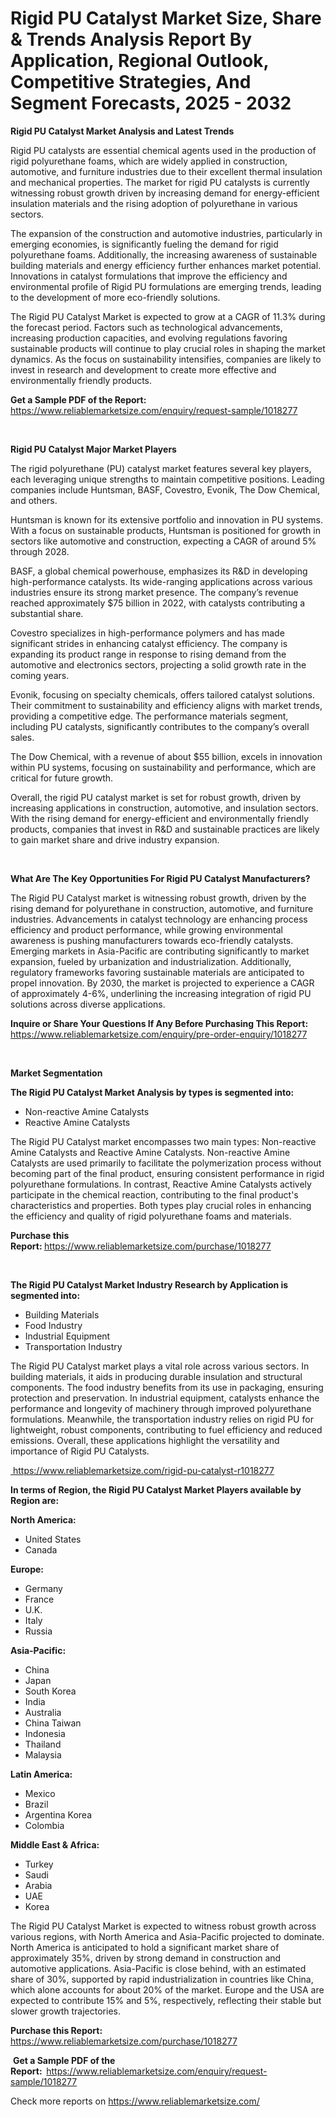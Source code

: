 <p><h1>Rigid PU Catalyst Market Size, Share & Trends Analysis Report By Application, Regional Outlook, Competitive Strategies, And Segment Forecasts, 2025 - 2032</h1></p><p><strong>Rigid PU Catalyst Market Analysis and Latest Trends</strong></p>
<p><p>Rigid PU catalysts are essential chemical agents used in the production of rigid polyurethane foams, which are widely applied in construction, automotive, and furniture industries due to their excellent thermal insulation and mechanical properties. The market for rigid PU catalysts is currently witnessing robust growth driven by increasing demand for energy-efficient insulation materials and the rising adoption of polyurethane in various sectors.</p><p>The expansion of the construction and automotive industries, particularly in emerging economies, is significantly fueling the demand for rigid polyurethane foams. Additionally, the increasing awareness of sustainable building materials and energy efficiency further enhances market potential. Innovations in catalyst formulations that improve the efficiency and environmental profile of Rigid PU formulations are emerging trends, leading to the development of more eco-friendly solutions.</p><p>The Rigid PU Catalyst Market is expected to grow at a CAGR of 11.3% during the forecast period. Factors such as technological advancements, increasing production capacities, and evolving regulations favoring sustainable products will continue to play crucial roles in shaping the market dynamics. As the focus on sustainability intensifies, companies are likely to invest in research and development to create more effective and environmentally friendly products.</p></p>
<p><strong>Get a Sample PDF of the Report:&nbsp;</strong> <a href="https://www.reliablemarketsize.com/enquiry/request-sample/1018277?utm_campaign=2634&utm_medium=2&utm_source=Github&utm_content=ia&utm_term=21032025&utm_id=rigid-pu-catalyst">https://www.reliablemarketsize.com/enquiry/request-sample/1018277</a></p>
<p>&nbsp;</p>
<p><strong>Rigid PU Catalyst Major Market Players</strong></p>
<p><p>The rigid polyurethane (PU) catalyst market features several key players, each leveraging unique strengths to maintain competitive positions. Leading companies include Huntsman, BASF, Covestro, Evonik, The Dow Chemical, and others.</p><p>Huntsman is known for its extensive portfolio and innovation in PU systems. With a focus on sustainable products, Huntsman is positioned for growth in sectors like automotive and construction, expecting a CAGR of around 5% through 2028. </p><p>BASF, a global chemical powerhouse, emphasizes its R&D in developing high-performance catalysts. Its wide-ranging applications across various industries ensure its strong market presence. The company’s revenue reached approximately $75 billion in 2022, with catalysts contributing a substantial share.</p><p>Covestro specializes in high-performance polymers and has made significant strides in enhancing catalyst efficiency. The company is expanding its product range in response to rising demand from the automotive and electronics sectors, projecting a solid growth rate in the coming years.</p><p>Evonik, focusing on specialty chemicals, offers tailored catalyst solutions. Their commitment to sustainability and efficiency aligns with market trends, providing a competitive edge. The performance materials segment, including PU catalysts, significantly contributes to the company’s overall sales.</p><p>The Dow Chemical, with a revenue of about $55 billion, excels in innovation within PU systems, focusing on sustainability and performance, which are critical for future growth.</p><p>Overall, the rigid PU catalyst market is set for robust growth, driven by increasing applications in construction, automotive, and insulation sectors. With the rising demand for energy-efficient and environmentally friendly products, companies that invest in R&D and sustainable practices are likely to gain market share and drive industry expansion.</p></p>
<p>&nbsp;</p>
<p><strong>What Are The Key Opportunities For Rigid PU Catalyst Manufacturers?</strong></p>
<p><p>The Rigid PU Catalyst market is witnessing robust growth, driven by the rising demand for polyurethane in construction, automotive, and furniture industries. Advancements in catalyst technology are enhancing process efficiency and product performance, while growing environmental awareness is pushing manufacturers towards eco-friendly catalysts. Emerging markets in Asia-Pacific are contributing significantly to market expansion, fueled by urbanization and industrialization. Additionally, regulatory frameworks favoring sustainable materials are anticipated to propel innovation. By 2030, the market is projected to experience a CAGR of approximately 4-6%, underlining the increasing integration of rigid PU solutions across diverse applications.</p></p>
<p><strong>Inquire or Share Your Questions If Any Before Purchasing This Report:</strong> <a href="https://www.reliablemarketsize.com/enquiry/pre-order-enquiry/1018277?utm_campaign=2634&utm_medium=2&utm_source=Github&utm_content=ia&utm_term=21032025&utm_id=rigid-pu-catalyst">https://www.reliablemarketsize.com/enquiry/pre-order-enquiry/1018277</a></p>
<p>&nbsp;</p>
<p><strong>Market Segmentation</strong></p>
<p><strong>The Rigid PU Catalyst Market Analysis by types is segmented into:</strong></p>
<p><ul><li>Non-reactive Amine Catalysts</li><li>Reactive Amine Catalysts</li></ul></p>
<p><p>The Rigid PU Catalyst market encompasses two main types: Non-reactive Amine Catalysts and Reactive Amine Catalysts. Non-reactive Amine Catalysts are used primarily to facilitate the polymerization process without becoming part of the final product, ensuring consistent performance in rigid polyurethane formulations. In contrast, Reactive Amine Catalysts actively participate in the chemical reaction, contributing to the final product's characteristics and properties. Both types play crucial roles in enhancing the efficiency and quality of rigid polyurethane foams and materials.</p></p>
<p><strong>Purchase this Report:&nbsp;</strong><a href="https://www.reliablemarketsize.com/purchase/1018277?utm_campaign=2634&utm_medium=2&utm_source=Github&utm_content=ia&utm_term=21032025&utm_id=rigid-pu-catalyst">https://www.reliablemarketsize.com/purchase/1018277</a></p>
<p>&nbsp;</p>
<p><strong>The Rigid PU Catalyst Market Industry Research by Application is segmented into:</strong></p>
<p><ul><li>Building Materials</li><li>Food Industry</li><li>Industrial Equipment</li><li>Transportation Industry</li></ul></p>
<p><p>The Rigid PU Catalyst market plays a vital role across various sectors. In building materials, it aids in producing durable insulation and structural components. The food industry benefits from its use in packaging, ensuring protection and preservation. In industrial equipment, catalysts enhance the performance and longevity of machinery through improved polyurethane formulations. Meanwhile, the transportation industry relies on rigid PU for lightweight, robust components, contributing to fuel efficiency and reduced emissions. Overall, these applications highlight the versatility and importance of Rigid PU Catalysts.</p></p>
<p><a href="https://www.reliablemarketsize.com/rigid-pu-catalyst-r1018277?utm_campaign=2634&utm_medium=2&utm_source=Github&utm_content=ia&utm_term=21032025&utm_id=rigid-pu-catalyst">&nbsp;https://www.reliablemarketsize.com/rigid-pu-catalyst-r1018277</a></p>
<p><strong>In terms of Region, the Rigid PU Catalyst Market Players available by Region are:</strong></p>
<p>
    <p> <strong> North America: </strong>
        <ul>
            <li>United States</li>
            <li>Canada</li>
        </ul>
        </p> 
    <p> <strong> Europe: </strong>
        <ul>
            <li>Germany</li>
            <li>France</li>
            <li>U.K.</li>
            <li>Italy</li>
            <li>Russia</li>
        </ul>
        </p> 
    <p> <strong> Asia-Pacific: </strong>
        <ul>
            <li>China</li>
            <li>Japan</li>
            <li>South Korea</li>
            <li>India</li>
            <li>Australia</li>
            <li>China Taiwan</li>
            <li>Indonesia</li>
            <li>Thailand</li>
            <li>Malaysia</li>
        </ul>
        </p> 
    <p> <strong> Latin America: </strong>
        <ul>
            <li>Mexico</li>
            <li>Brazil</li>
            <li>Argentina Korea</li>
            <li>Colombia</li>
        </ul>
        </p> 
    <p> <strong> Middle East & Africa: </strong>
        <ul>
            <li>Turkey</li>
            <li>Saudi</li>
            <li>Arabia</li>
            <li>UAE</li>
            <li>Korea</li>
        </ul>
    </p>
    </p>
<p><p>The Rigid PU Catalyst Market is expected to witness robust growth across various regions, with North America and Asia-Pacific projected to dominate. North America is anticipated to hold a significant market share of approximately 35%, driven by strong demand in construction and automotive applications. Asia-Pacific is close behind, with an estimated share of 30%, supported by rapid industrialization in countries like China, which alone accounts for about 20% of the market. Europe and the USA are expected to contribute 15% and 5%, respectively, reflecting their stable but slower growth trajectories.</p></p>
<p><strong>Purchase this Report: </strong><a href="https://www.reliablemarketsize.com/purchase/1018277?utm_campaign=2634&utm_medium=2&utm_source=Github&utm_content=ia&utm_term=21032025&utm_id=rigid-pu-catalyst">https://www.reliablemarketsize.com/purchase/1018277</a></p>
<p>&nbsp;<strong>Get a Sample PDF of the Report:&nbsp;&nbsp;</strong><a href="https://www.reliablemarketsize.com/enquiry/request-sample/1018277?utm_campaign=2634&utm_medium=2&utm_source=Github&utm_content=ia&utm_term=21032025&utm_id=rigid-pu-catalyst">https://www.reliablemarketsize.com/enquiry/request-sample/1018277</a></p>
<p><strong></strong></p>
<p>Check more reports on <a href="https://www.reliablemarketsize.com/?utm_campaign=2634&utm_medium=2&utm_source=Github&utm_content=ia&utm_term=21032025&utm_id=rigid-pu-catalyst">https://www.reliablemarketsize.com/</a></p>